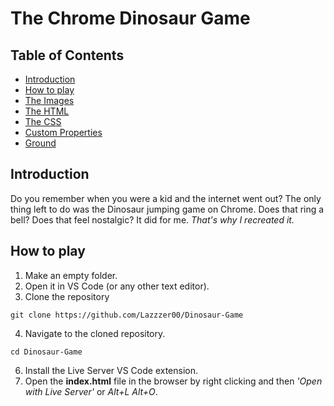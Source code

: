 # The Chrome Dinosaur Game
## Table of Contents
- [Introduction](#introduction)
- [How to play](#how-to-play)
- [The Images](#the-images)
- [The HTML](#the-html)
- [The CSS](#the-css)
- [Custom Properties](#custom-properties)
- [Ground](#ground-js)

## Introduction
Do you remember when you were a kid and the internet went out? The only thing left to do was the Dinosaur jumping game on Chrome. Does that ring a bell? Does that feel nostalgic? It did for me. _That's why I recreated it._

## How to play
1. Make an empty folder.
2. Open it in VS Code (or any other text editor).
3. Clone the repository
```git
git clone https://github.com/Lazzzer00/Dinosaur-Game
```
4. Navigate to the cloned repository.
```node
cd Dinosaur-Game
```
6. Install the Live Server VS Code extension.
5. Open the **index.html** file in the browser by right clicking and then _'Open with Live Server'_ or _Alt+L Alt+O_.

